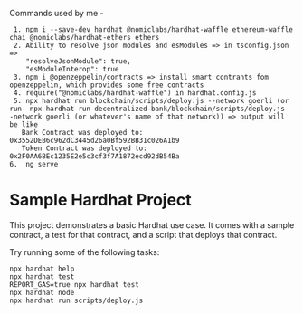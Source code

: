 Commands used by me - 
```
 1. npm i --save-dev hardhat @nomiclabs/hardhat-waffle ethereum-waffle chai @nomiclabs/hardhat-ethers ethers
 2. Ability to resolve json modules and esModules => in tsconfig.json => 
    "resolveJsonModule": true,
    "esModuleInterop": true
 3. npm i @openzeppelin/contracts => install smart contrants fom openzeppelin, which provides some free contracts
 4. require("@nomiclabs/hardhat-waffle") in hardhat.config.js
 5. npx hardhat run blockchain/scripts/deploy.js --network goerli (or run  npx hardhat run decentralized-bank/blockchain/scripts/deploy.js --network goerli (or whatever's name of that network)) => output will be like 
   Bank Contract was deployed to: 0x3552DEB6c962dC3445d26a0Bf592BB31c026A1b9
   Token Contract was deployed to: 0x2F0AA6BEc1235E2e5c3cf3f7A1872ecd92dB54Ba
6.  ng serve
```


# Sample Hardhat Project

This project demonstrates a basic Hardhat use case. It comes with a sample contract, a test for that contract, and a script that deploys that contract.

Try running some of the following tasks:

```shell
npx hardhat help
npx hardhat test
REPORT_GAS=true npx hardhat test
npx hardhat node
npx hardhat run scripts/deploy.js
```
